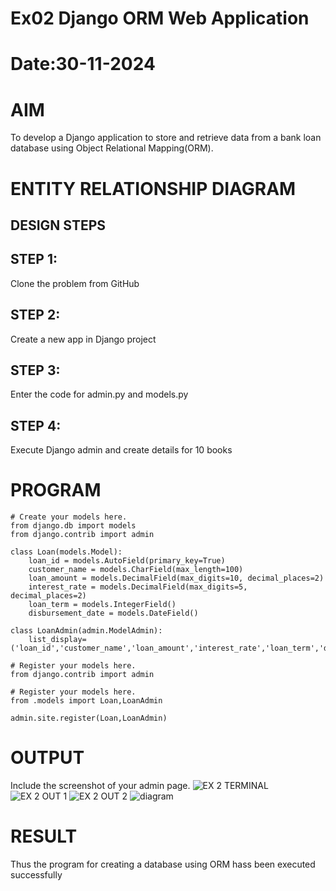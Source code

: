 # Ex02 Django ORM Web Application
# Date:30-11-2024
# AIM
To develop a Django application to store and retrieve data from a bank loan database using Object Relational Mapping(ORM).

# ENTITY RELATIONSHIP DIAGRAM
## DESIGN STEPS
## STEP 1:
Clone the problem from GitHub

## STEP 2:
Create a new app in Django project

## STEP 3:
Enter the code for admin.py and models.py

## STEP 4:
Execute Django admin and create details for 10 books

# PROGRAM
```# models.py
# Create your models here.
from django.db import models
from django.contrib import admin

class Loan(models.Model):
    loan_id = models.AutoField(primary_key=True)
    customer_name = models.CharField(max_length=100)
    loan_amount = models.DecimalField(max_digits=10, decimal_places=2)
    interest_rate = models.DecimalField(max_digits=5, decimal_places=2)
    loan_term = models.IntegerField()
    disbursement_date = models.DateField()

class LoanAdmin(admin.ModelAdmin):
    list_display=('loan_id','customer_name','loan_amount','interest_rate','loan_term','disbursement_date')
```

```# admin.py
# Register your models here.
from django.contrib import admin

# Register your models here.
from .models import Loan,LoanAdmin

admin.site.register(Loan,LoanAdmin)
```

# OUTPUT
Include the screenshot of your admin page.
![EX 2 TERMINAL](https://github.com/user-attachments/assets/096b5fcb-09a5-4603-bef0-eae53469c8cc)
![EX 2 OUT 1](https://github.com/user-attachments/assets/fd1abcb6-20bf-405f-95b3-12831632197f)
![EX 2 OUT 2](https://github.com/user-attachments/assets/a3b054b8-abdb-49ab-a14b-c8676b517736)
![diagram](https://github.com/user-attachments/assets/660e0979-c5ff-409c-99b4-419c365cc5ab)





# RESULT
Thus the program for creating a database using ORM hass been executed successfully
